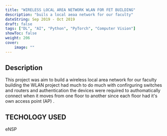 ```yaml
---
title: "WIRELESS LOCAL AREA NETWORK WLAN FOR FET BUILDING"
description: "buils a local aeaa network for our faculty"
dateString: Sep 2019 - Oct 2019
draft: false
tags: ["DL", "AI", "Python", "PyTorch", "Computer Vision"]
showToc: false
weight: 206
cover:
    image: ""
--- 
```



## Description

This project was aim to build a wireless local area network for our faculty building
the WLAN project had much to do  much with confirguring switches and routers and authentication the devices were required to  authomatically connect when it moves from one floor to another since each floor had it's own access point (AP)
.
## TECHOLOGY USED
eNSP
